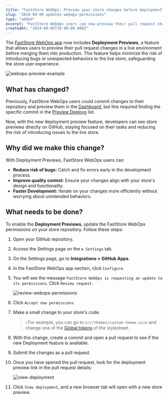 ```yaml
---
title: "FastStore WebOps: Preview your store changes before deployment"
slug: "2024-09-09-updates-webops-permissions"
type: "added"
excerpt: "FastStore WebOps users can now preview their pull request changes in a live environment before merging them into production, reducing the risk of bugs and improving store quality."
createdAt: "2024-09-05T10:00:00.000Z"
---
```


The [FastStore WebOps app](https://developers.vtex.com/docs/guides/faststore/1-onboarding-overview) now includes **Deployment Previews**, a feature that allows users to preview their pull request changes in a live environment before merging them into production. This feature helps minimize the risk of introducing bugs or unexpected behaviors to the live store, safeguarding the store user experience.

![webops-preview-example](https://vtexhelp.vtexassets.com/assets/docs/src/webops-preview___81240fb41a9ba63f108020f4193147e8.gif)

## What has changed?

Previously, FastStore WebOps users could commit changes to their repository and preview them in the [Dashboard](https://developers.vtex.com/docs/guides/faststore/1-onboarding-dashboard), but this required finding the specific commit in the [Preview Deploys](https://developers.vtex.com/docs/guides/faststore/1-onboarding-dashboard#preview-deploys) list. 

Now, with the new deployment preview feature, developers can see store previews directly on GitHub, staying focused on their tasks and reducing the risk of introducing issues to the live store.

## Why did we make this change?

With Deployment Previews, FastStore WebOps users can:

- **Reduce risk of bugs:** Catch and fix errors early in the development process.
- **Improve quality control:** Ensure your changes align with your store's design and functionality.
- **Faster Development:** Iterate on your changes more efficiently without worrying about unintended behaviors.

## What needs to be done?

To enable the **Deployment Previews**, update the FastStore WebOps permissions on your store repository. Follow these steps:

1. Open your GitHub repository.
2. Access the Settings page on the `⚙ Settings` tab.
3. On the Settings page, go to **Integrations > GitHub Apps**.
4. In the FastStore WebOps app section, click `Configure`.
5. You will see the message `FastStore WebOps is requesting an update to its permissions`. Click `Review request`.

   ![review-webops-permissions](https://vtexhelp.vtexassets.com/assets/docs/src/webops-review-permissions___2369dff18d193c85e02c640ac2a99c89.png)

6. Click `Accept new permissions`.
7. Make a small change to your store's code.

    > ℹ️ For example, you can go to `src/themes/custom-theme.scss` and change one of the [Global tokens](https://developers.vtex.com/docs/guides/faststore/global-tokens-overview) of the stylesheet.

8. With this change, create a commit and open a pull request to see if the new Deployment feature is available.

9. Submit the changes as a pull request.
10. Once you have opened the pull request, look for the deployment preview link in the pull request details:

    ![view-deployment](https://vtexhelp.vtexassets.com/assets/docs/src/pr-preview___7a3e866da3e934077b5a1f595dc00d69.png)

11. Click `View deployment`, and a new browser tab will open with a new store preview.
